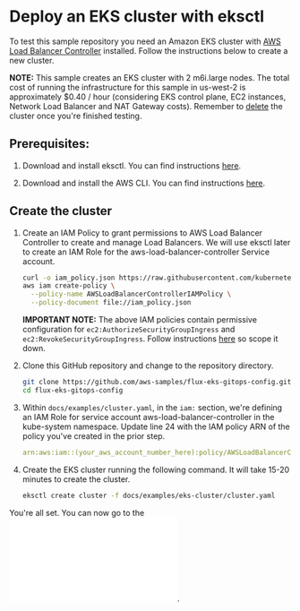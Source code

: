 # Deploy an EKS cluster with eksctl

To test this sample repository you need an Amazon EKS cluster with [AWS Load Balancer Controller](https://kubernetes-sigs.github.io/aws-load-balancer-controller/v2.3/) installed. Follow the instructions below to create a new cluster.

**NOTE:** This sample creates an EKS cluster with 2 m6i.large nodes. The total cost of running the infrastructure for this sample in us-west-2 is approximately $0.40 / hour (considering EKS control plane, EC2 instances, Network Load Balancer and NAT Gateway costs). Remember to [delete](../README#clean-up) the cluster once you're finished testing.

## Prerequisites:

1. Download and install eksctl. You can find instructions [here](https://docs.aws.amazon.com/eks/latest/userguide/eksctl.html).

1. Download and install the AWS CLI. You can find instructions [here](https://docs.aws.amazon.com/cli/latest/userguide/cli-chap-getting-started.html).

## Create the cluster

1. Create an IAM Policy to grant permissions to AWS Load Balancer Controller to create and manage Load Balancers. We will use eksctl later to create an IAM Role for the aws-load-balancer-controller Service account.

    ```bash
    curl -o iam_policy.json https://raw.githubusercontent.com/kubernetes-sigs/aws-load-balancer-controller/v2.5.4/docs/install/iam_policy.json
    aws iam create-policy \
      --policy-name AWSLoadBalancerControllerIAMPolicy \
      --policy-document file://iam_policy.json
    ```

    **IMPORTANT NOTE:** The above IAM policies contain permissive configuration for `ec2:AuthorizeSecurityGroupIngress` and `ec2:RevokeSecurityGroupIngress`. Follow instructions [here](https://kubernetes-sigs.github.io/aws-load-balancer-controller/v2.4/deploy/installation/#setup-iam-role-for-service-accounts) so scope it down.

1. Clone this GitHub repository and change to the repository directory.

    ```bash
    git clone https://github.com/aws-samples/flux-eks-gitops-config.git
    cd flux-eks-gitops-config
    ```

1. Within `docs/examples/cluster.yaml`, in the `iam:` section, we're defining an IAM Role for service account aws-load-balancer-controller in the kube-system namespace. Update line 24 with the IAM policy ARN of the policy you've created in the prior step.

    ```yaml
    arn:aws:iam::(your_aws_account_number_here):policy/AWSLoadBalancerControllerIAMPolicy
    ```

1. Create the EKS cluster running the following command. It will take 15-20 minutes to create the cluster.

    ```bash
    eksctl create cluster -f docs/examples/eks-cluster/cluster.yaml
    ```

You're all set. You can now go to the ![deploy section](../README.md#deploy-this-sample).
